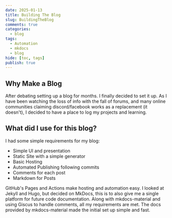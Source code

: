```yaml
---
date: 2025-01-13
title: Building The Blog
slug: BuildingTheBlog
comments: true
categories:
  - blog
tags:
  - Automation
  - mkdocs
  - blog
hide: [toc, tags]
publish: true
---
```



## Why Make a Blog
After debating setting up a blog for months. I finally decided to set it up.
As I have been watching the loss of info with the fall of forums, and many online communities claiming discord/facebook works as a replacement (it doesn't), I decided to have a place to log my projects and learning.

<!-- more -->


## What did I use for this blog?
I had some simple requirements for my blog:
- Simple UI and presentation
- Static Site with a simple generator
- Basic Hosting
- Automated Publishing following commits
- Comments for each post
- Markdown for Posts

GitHub's Pages and Actions make hosting and automation easy.
I looked at Jekyll and Hugo, but decided on MkDocs, this is to also give me a single platform for future code documentation.
Along with mkdocs-material and using Giscus to handle comments, all my requirements are met. The docs provided by mkdocs-material made the initial set up simple and fast.
